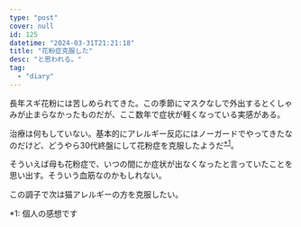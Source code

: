 ```yaml
---
type: "post"
cover: null
id: 125
datetime: "2024-03-31T21:21:18"
title: "花粉症克服した"
desc: "と思われる。"
tag:
  - "diary"
---
```


長年スギ花粉には苦しめられてきた。この季節にマスクなしで外出するとくしゃみが止まらなかったものだが、ここ数年で症状が軽くなっている実感がある。

治療は何もしていない。基本的にアレルギー反応にはノーガードでやってきたなのだけど、どうやら30代終盤にして花粉症を克服したようだ<sup><a href="#note">\*1</a></sup>。

そういえば母も花粉症で、いつの間にか症状が出なくなったと言っていたことを思い出す。そういう血筋なのかもしれない。

この調子で次は猫アレルギーの方を克服したい。

<span id="note">\*1: 個人の感想です</span>

<style>#note:target { background-color: var(--color-mark) }</style>
